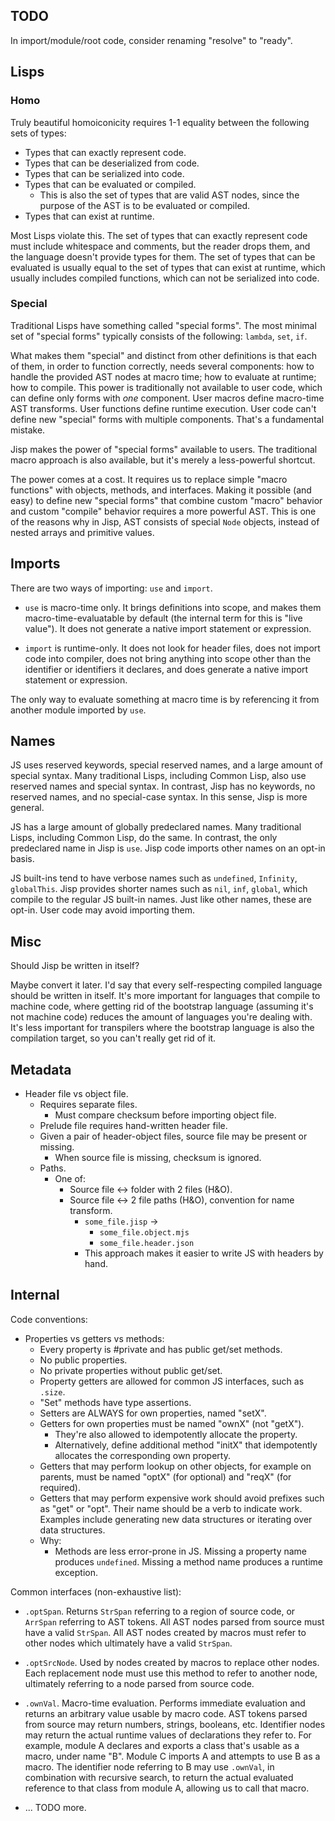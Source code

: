 ## TODO

In import/module/root code, consider renaming "resolve" to "ready".

## Lisps

### Homo

Truly beautiful homoiconicity requires 1-1 equality between the following sets of types:

* Types that can exactly represent code.
* Types that can be deserialized from code.
* Types that can be serialized into code.
* Types that can be evaluated or compiled.
  * This is also the set of types that are valid AST nodes, since the purpose of the AST is to be evaluated or compiled.
* Types that can exist at runtime.

Most Lisps violate this. The set of types that can exactly represent code must include whitespace and comments, but the reader drops them, and the language doesn't provide types for them. The set of types that can be evaluated is usually equal to the set of types that can exist at runtime, which usually includes compiled functions, which can not be serialized into code.

### Special

Traditional Lisps have something called "special forms". The most minimal set of "special forms" typically consists of the following: `lambda`, `set`, `if`.

What makes them "special" and distinct from other definitions is that each of them, in order to function correctly, needs several components: how to handle the provided AST nodes at macro time; how to evaluate at runtime; how to compile. This power is traditionally not available to user code, which can define only forms with _one_ component. User macros define macro-time AST transforms. User functions define runtime execution. User code can't define new "special" forms with multiple components. That's a fundamental mistake.

Jisp makes the power of "special forms" available to users. The traditional macro approach is also available, but it's merely a less-powerful shortcut.

The power comes at a cost. It requires us to replace simple "macro functions" with objects, methods, and interfaces. Making it possible (and easy) to define new "special forms" that combine custom "macro" behavior and custom "compile" behavior requires a more powerful AST. This is one of the reasons why in Jisp, AST consists of special `Node` objects, instead of nested arrays and primitive values.

## Imports

There are two ways of importing: `use` and `import`.

* `use` is macro-time only. It brings definitions into scope, and makes them macro-time-evaluatable by default (the internal term for this is "live value"). It does not generate a native import statement or expression.

* `import` is runtime-only. It does not look for header files, does not import code into compiler, does not bring anything into scope other than the identifier or identifiers it declares, and does generate a native import statement or expression.

The only way to evaluate something at macro time is by referencing it from another module imported by `use`.

## Names

JS uses reserved keywords, special reserved names, and a large amount of special syntax. Many traditional Lisps, including Common Lisp, also use reserved names and special syntax. In contrast, Jisp has no keywords, no reserved names, and no special-case syntax. In this sense, Jisp is more general.

JS has a large amount of globally predeclared names. Many traditional Lisps, including Common Lisp, do the same. In contrast, the only predeclared name in Jisp is `use`. Jisp code imports other names on an opt-in basis.

JS built-ins tend to have verbose names such as `undefined`, `Infinity`, `globalThis`. Jisp provides shorter names such as `nil`, `inf`, `global`, which compile to the regular JS built-in names. Just like other names, these are opt-in. User code may avoid importing them.

## Misc

Should Jisp be written in itself?

Maybe convert it later. I'd say that every self-respecting compiled language should be written in itself. It's more important for languages that compile to machine code, where getting rid of the bootstrap language (assuming it's not machine code) reduces the amount of languages you're dealing with. It's less important for transpilers where the bootstrap language is also the compilation target, so you can't really get rid of it.

## Metadata

* Header file vs object file.
  * Requires separate files.
    * Must compare checksum before importing object file.
  * Prelude file requires hand-written header file.
  * Given a pair of header-object files, source file may be present or missing.
    * When source file is missing, checksum is ignored.
  * Paths.
    * One of:
      * Source file <-> folder with 2 files (H&O).
      * Source file <-> 2 file paths (H&O), convention for name transform.
        * `some_file.jisp` ->
          * `some_file.object.mjs`
          * `some_file.header.json`
        * This approach makes it easier to write JS with headers by hand.

## Internal

Code conventions:

* Properties vs getters vs methods:
  * Every property is #private and has public get/set methods.
  * No public properties.
  * No private properties without public get/set.
  * Property getters are allowed for common JS interfaces, such as `.size`.
  * "Set" methods have type assertions.
  * Setters are ALWAYS for own properties, named "setX".
  * Getters for own properties must be named "ownX" (not "getX").
    * They're also allowed to idempotently allocate the property.
    * Alternatively, define additional method "initX" that idempotently allocates the corresponding own property.
  * Getters that may perform lookup on other objects, for example on parents, must be named "optX" (for optional) and "reqX" (for required).
  * Getters that may perform expensive work should avoid prefixes such as "get" or "opt". Their name should be a verb to indicate work. Examples include generating new data structures or iterating over data structures.
  * Why:
    * Methods are less error-prone in JS. Missing a property name produces `undefined`. Missing a method name produces a runtime exception.

Common interfaces (non-exhaustive list):

* `.optSpan`. Returns `StrSpan` referring to a region of source code, or `ArrSpan` referring to AST tokens. All AST nodes parsed from source must have a valid `StrSpan`. All AST nodes created by macros must refer to other nodes which ultimately have a valid `StrSpan`.

* `.optSrcNode`. Used by nodes created by macros to replace other nodes. Each replacement node must use this method to refer to another node, ultimately referring to a node parsed from source code.

<!-- FIXME update the following ↓↓↓. The interfaces have changed. -->

* `.ownVal`. Macro-time evaluation. Performs immediate evaluation and returns an arbitrary value usable by macro code. AST tokens parsed from source may return numbers, strings, booleans, etc. Identifier nodes may return the actual runtime values of declarations they refer to. For example, module A declares and exports a class that's usable as a macro, under name "B". Module C imports A and attempts to use B as a macro. The identifier node referring to B may use `.ownVal`, in combination with recursive search, to return the actual evaluated reference to that class from module A, allowing us to call that macro.

* ... TODO more.
